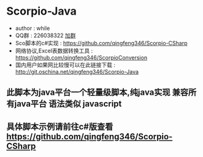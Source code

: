 # Scorpio-Java #
* author : while
* QQ群 : 226038322 [加群](http://shang.qq.com/wpa/qunwpa?idkey=d72c5c8b0afbbe73cbe2de56ffad41f785181385bb00fa6c06826509e3de00fb)
* Sco脚本的c#实现 : https://github.com/qingfeng346/Scorpio-CSharp
* 网络协议,Excel表数据转换工具 : https://github.com/qingfeng346/ScorpioConversion
* 国内用户如果网比较慢可以在此链接下载 : http://git.oschina.net/qingfeng346/Scorpio-Java

## 此脚本为java平台一个轻量级脚本,纯java实现 兼容所有java平台 语法类似 javascript
## 具体脚本示例请前往c#版查看 https://github.com/qingfeng346/Scorpio-CSharp